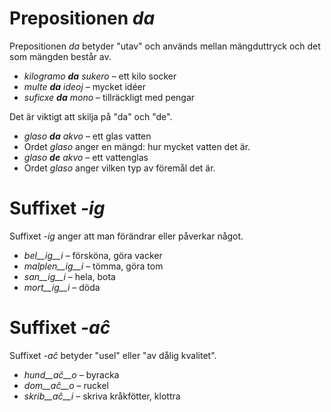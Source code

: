 # Prepositionen *da*

Prepositionen *da* betyder "utav" och används mellan mängduttryck och det som mängden består av.

- *kilogramo __da__ sukero* – ett kilo socker
- *multe __da__ ideoj* – mycket idéer 
- *suficxe __da__ mono* – tillräckligt med pengar 

Det är viktigt att skilja på "da" och "de". 

- *glaso __da__ akvo* – ett glas vatten 
 - Ordet *glaso* anger en mängd: hur mycket vatten det är.
- *glaso __de__ akvo* – ett vattenglas
 - Ordet *glaso* anger vilken typ av föremål det är.

# Suffixet *-ig*

 Suffixet *-ig* anger att man förändrar eller påverkar något. 

- *bel__ig__i* – försköna, göra vacker
- *malplen__ig__i* – tömma, göra tom
- *san__ig__i* – hela, bota
- *mort__ig__i* – döda

# Suffixet *-aĉ*

Suffixet *-aĉ* betyder "usel" eller "av dålig kvalitet".

- *hund__aĉ__o* – byracka
- *dom__aĉ__o* – ruckel
- *skrib__aĉ__i* – skriva kråkfötter, klottra
 

